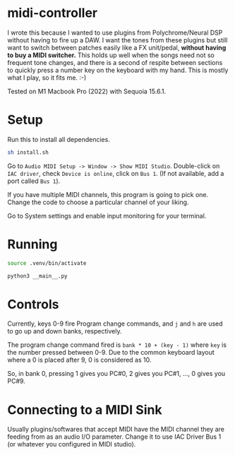 # midi-controller

I wrote this because I wanted to use plugins from Polychrome/Neural DSP without having to fire up a DAW.
I want the tones from these plugins but still want to switch between patches easily like a FX unit/pedal,
**without having to buy a MIDI switcher.**
This holds up well when the songs need not so frequent tone changes,
and there is a second of respite between sections to quickly press a number key on the keyboard with my hand.
This is mostly what I play, so it fits me. :-)


Tested on M1 Macbook Pro (2022) with Sequoia 15.6.1.

# Setup

Run this to install all dependencies.

```bash
sh install.sh
```

Go to `Audio MIDI Setup -> Window -> Show MIDI Studio`.
Double-click on `IAC driver`, check `Device is online`, click on `Bus 1`.
(If not available, add a port called `Bus 1`).

If you have multiple MIDI channels, this program is going to pick one.
Change the code to choose a particular channel of your liking.

Go to System settings and enable input monitoring for your terminal.


# Running

```bash
source .venv/bin/activate

python3 __main__.py
```

# Controls

Currently, keys 0-9 fire Program change commands,
and `j` and `h` are used to go up and down banks, respectively.

The program change command fired is `bank * 10 + (key - 1)`
where `key` is the number pressed between 0-9.
Due to the common keyboard layout where a 0 is placed after 9, 0 is considered as 10.

So, in bank 0, pressing 1 gives you PC#0, 2 gives you PC#1, ..., 0 gives you PC#9.

# Connecting to a MIDI Sink

Usually plugins/softwares that accept MIDI have the MIDI channel they are feeding from as an audio I/O parameter.
Change it to use IAC Driver Bus 1 (or whatever you configured in MIDI studio).
